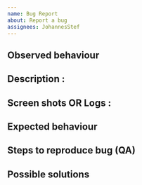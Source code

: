 ```yaml
---
name: Bug Report
about: Report a bug
assignees: JohannesStef
---
```


<!--- 
Name format for FE: Page - Description
Name format for BE: Process - Description
 -->

## Observed behaviour

## Description :

## Screen shots OR Logs :

## Expected behaviour


## Steps to reproduce bug (QA)


## Possible solutions
